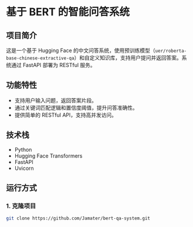 # 基于 BERT 的智能问答系统

## 项目简介
这是一个基于 Hugging Face 的中文问答系统，使用预训练模型（`uer/roberta-base-chinese-extractive-qa`）和自定义知识库，支持用户提问并返回答案。系统通过 FastAPI 部署为 RESTful 服务。

## 功能特性
- 支持用户输入问题，返回答案片段。
- 通过关键词匹配逻辑和置信度阈值，提升问答准确性。
- 提供简单的 RESTful API，支持高并发访问。

## 技术栈
- Python
- Hugging Face Transformers
- FastAPI
- Uvicorn

## 运行方式

### 1. 克隆项目
```bash
git clone https://github.com/Jamater/bert-qa-system.git
